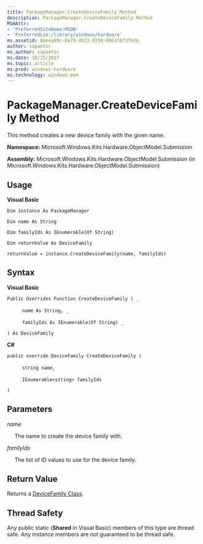 ```yaml
---
title: PackageManager.CreateDeviceFamily Method
description: PackageManager.CreateDeviceFamily Method
MSHAttr:
- 'PreferredSiteName:MSDN'
- 'PreferredLib:/library/windows/hardware'
ms.assetid: 8aeea09c-8a79-4b13-8250-8061f6f3f62b
author: sapaetsc
ms.author: sapaetsc
ms.date: 10/15/2017
ms.topic: article
ms.prod: windows-hardware
ms.technology: windows-oem
---
```


# PackageManager.CreateDeviceFamily Method


This method creates a new device family with the given name.

**Namespace:** Microsoft.Windows.Kits.Hardware.ObjectModel.Submission

**Assembly:** Microsoft.Windows.Kits.Hardware.ObjectModel.Submission (in Microsoft.Windows.Kits.Hardware.ObjectModel.Submission)

## <span id="Usage"></span><span id="usage"></span><span id="USAGE"></span>Usage


**Visual Basic**

`Dim instance As PackageManager`

`Dim name As String`

`Dim familyIds As IEnumerable(Of String)`

`Dim returnValue As DeviceFamily`

`returnValue = instance.CreateDeviceFamily(name, familyIds)`

## <span id="Syntax"></span><span id="syntax"></span><span id="SYNTAX"></span>Syntax


**Visual Basic**

`Public Overrides Function CreateDeviceFamily ( _`

          `name As String, _`

          `familyIds As IEnumerable(Of String) _`

`) As DeviceFamily`

**C#**

`public override DeviceFamily CreateDeviceFamily (`

          `string name,`

          `IEnumerable<string> familyIds`

`)`

## <span id="Parameters"></span><span id="parameters"></span><span id="PARAMETERS"></span>Parameters


*name*

     The name to create the device family with.

*familyIds*

     The list of ID values to use for the device family.

## <span id="Return_Value"></span><span id="return_value"></span><span id="RETURN_VALUE"></span>Return Value


Returns a [DeviceFamily Class](devicefamily-class.md).

## <span id="Thread_Safety"></span><span id="thread_safety"></span><span id="THREAD_SAFETY"></span>Thread Safety


Any public static (**Shared** in Visual Basic) members of this type are thread safe. Any instance members are not guaranteed to be thread safe.

 

 






